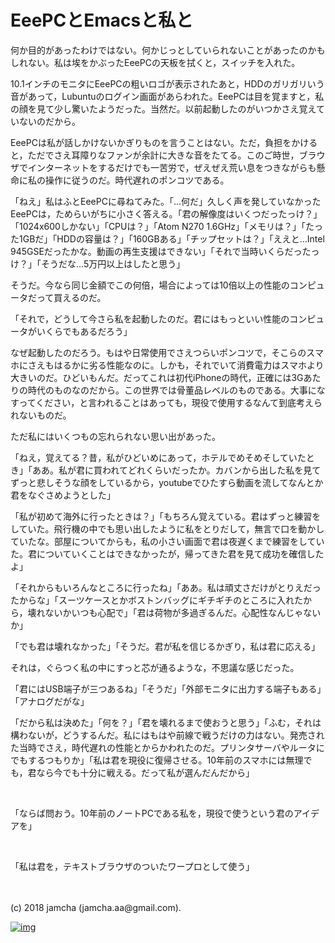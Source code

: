 # EeePCとEmacsと私と

何か目的があったわけではない。何かじっとしていられないことがあったのかもしれない。私は埃をかぶったEeePCの天板を拭くと，スイッチを入れた。  

10.1インチのモニタにEeePCの粗いロゴが表示されたあと，HDDのガリガリいう音があって，Lubuntuのログイン画面があらわれた。EeePCは目を覚ますと，私の顔を見て少し驚いたようだった。当然だ。以前起動したのがいつかさえ覚えていないのだから。  

EeePCは私が話しかけないかぎりものを言うことはない。ただ，負担をかけると，ただでさえ耳障りなファンが余計に大きな音をたてる。このご時世，ブラウザでインターネットをするだけでも一苦労で，ぜえぜえ荒い息をつきながらも懸命に私の操作に従うのだ。時代遅れのポンコツである。  

「ねえ」私はふとEeePCに尋ねてみた。「…何だ」久しく声を発していなかったEeePCは，ためらいがちに小さく答える。「君の解像度はいくつだったっけ？」「1024x600しかない」「CPUは？」「Atom N270 1.6GHz」「メモリは？」「たった1GBだ」「HDDの容量は？」「160GBある」「チップセットは？」「ええと…Intel 945GSEだったかな。動画の再生支援はできない」「それで当時いくらだったっけ？」「そうだな…5万円以上はしたと思う」  

そうだ。今なら同じ金額でこの何倍，場合によっては10倍以上の性能のコンピュータだって買えるのだ。  

「それで，どうして今さら私を起動したのだ。君にはもっといい性能のコンピュータがいくらでもあるだろう」  

なぜ起動したのだろう。もはや日常使用でさえつらいポンコツで，そこらのスマホにさえもはるかに劣る性能なのに。しかも，それでいて消費電力はスマホより大きいのだ。ひどいもんだ。だってこれは初代iPhoneの時代，正確には3Gあたりの時代のものなのだから。この世界では骨董品レベルのものである。大事になすってください，と言われることはあっても，現役で使用するなんて到底考えられないものだ。  

ただ私にはいくつもの忘れられない思い出があった。  

「ねえ，覚えてる？昔，私がひどいめにあって，ホテルでめそめそしていたとき」「ああ。私が君に買われてどれくらいだったか。カバンから出した私を見てずっと悲しそうな顔をしているから，youtubeでひたすら動画を流してなんとか君をなぐさめようとした」  

「私が初めて海外に行ったときは？」「もちろん覚えている。君はずっと練習をしていた。飛行機の中でも思い出したように私をとりだして，無言で口を動かしていたな。部屋についてからも，私の小さい画面で君は夜遅くまで練習をしていた。君についていくことはできなかったが，帰ってきた君を見て成功を確信したよ」  

「それからもいろんなところに行ったね」「ああ。私は頑丈さだけがとりえだったからな」「スーツケースとかボストンバッグにギチギチのところに入れたから，壊れないかいつも心配で」「君は荷物が多過ぎるんだ。心配性なんじゃないか」  

「でも君は壊れなかった」「そうだ。君が私を信じるかぎり，私は君に応える」  

それは，ぐらつく私の中にすっと芯が通るような，不思議な感じだった。  

「君にはUSB端子が三つあるね」「そうだ」「外部モニタに出力する端子もある」「アナログだがな」  

「だから私は決めた」「何を？」「君を壊れるまで使おうと思う」「ふむ，それは構わないが，どうするんだ。私にはもはや前線で戦うだけの力はない。発売された当時でさえ，時代遅れの性能とからかわれたのだ。プリンタサーバやルータにでもするつもりか」「私は君を現役に復帰させる。10年前のスマホには無理でも，君なら今でも十分に戦える。だって私が選んだんだから」  

<br>  

「ならば問おう。10年前のノートPCである私を，現役で使うという君のアイデアを」  

<br>  

「私は君を，テキストブラウザのついたワープロとして使う」  

<br>  
<br>  
(c) 2018 jamcha (jamcha.aa@gmail.com).  

[![img](http://i.creativecommons.org/l/by-sa/4.0/88x31.png)](http://creativecommons.org/licenses/by-sa/4.0/deed)